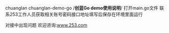 chuanglan
chuanglan-demo-go
/**************创蓝Go demo使用说明**************/
打开main.go文件
联系253工作人员获取相关账号密码接口地址填写后保存在环境里面运行

对接中出现问题 欢迎咨询:www.253.com

